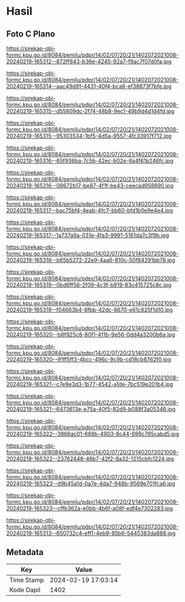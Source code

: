 # Hasil

## Foto C Plano

https://sirekap-obj-formc.kpu.go.id/8084/pemilu/pdpr/14/02/07/20/21/1402072021008-20240219-165312--872ff843-b36e-4245-92a7-f9ac7f07d0fa.jpg

https://sirekap-obj-formc.kpu.go.id/8084/pemilu/pdpr/14/02/07/20/21/1402072021008-20240219-165314--aac49d91-4431-40f4-bca8-ef38873f7bfe.jpg

https://sirekap-obj-formc.kpu.go.id/8084/pemilu/pdpr/14/02/07/20/21/1402072021008-20240219-165315--d55809dc-2f74-48b8-9ec1-49b9d4d1d4fd.jpg

https://sirekap-obj-formc.kpu.go.id/8084/pemilu/pdpr/14/02/07/20/21/1402072021008-20240219-165315--95303534-1bf5-4d5a-9557-4fc33917f712.jpg

https://sirekap-obj-formc.kpu.go.id/8084/pemilu/pdpr/14/02/07/20/21/1402072021008-20240219-165316--65f936ba-7c5b-42ec-b02e-6a4f61b246fc.jpg

https://sirekap-obj-formc.kpu.go.id/8084/pemilu/pdpr/14/02/07/20/21/1402072021008-20240219-165316--08672b17-be87-4f1f-be43-ceecad958890.jpg

https://sirekap-obj-formc.kpu.go.id/8084/pemilu/pdpr/14/02/07/20/21/1402072021008-20240219-165317--bac75bf4-4eab-4fc7-bb60-bfd1b0e9e4e4.jpg

https://sirekap-obj-formc.kpu.go.id/8084/pemilu/pdpr/14/02/07/20/21/1402072021008-20240219-165317--1a737a9a-031e-4fa3-9991-5161da7c3f9b.jpg

https://sirekap-obj-formc.kpu.go.id/8084/pemilu/pdpr/14/02/07/20/21/1402072021008-20240219-165318--b65b5272-22e9-4aa6-810c-50f84291bb78.jpg

https://sirekap-obj-formc.kpu.go.id/8084/pemilu/pdpr/14/02/07/20/21/1402072021008-20240219-165319--0bd6ff56-2f09-4c3f-b919-83c415725c8c.jpg

https://sirekap-obj-formc.kpu.go.id/8084/pemilu/pdpr/14/02/07/20/21/1402072021008-20240219-165319--f04663b4-8fbb-42dc-8670-e61c825f1d10.jpg

https://sirekap-obj-formc.kpu.go.id/8084/pemilu/pdpr/14/02/07/20/21/1402072021008-20240219-165320--b8f925c8-80f1-411b-9e56-0dd4a3200b6a.jpg

https://sirekap-obj-formc.kpu.go.id/8084/pemilu/pdpr/14/02/07/20/21/1402072021008-20240219-165320--91ff5ff3-4bcc-496c-9c9b-cd18cb8762f0.jpg

https://sirekap-obj-formc.kpu.go.id/8084/pemilu/pdpr/14/02/07/20/21/1402072021008-20240219-165321--c7e9e3d3-1b77-4542-a1de-7bc519e201b4.jpg

https://sirekap-obj-formc.kpu.go.id/8084/pemilu/pdpr/14/02/07/20/21/1402072021008-20240219-165321--6473613e-e75a-40f5-82d9-b088f3a05346.jpg

https://sirekap-obj-formc.kpu.go.id/8084/pemilu/pdpr/14/02/07/20/21/1402072021008-20240219-165322--3866ac01-688b-4903-8c44-699c765cabd5.jpg

https://sirekap-obj-formc.kpu.go.id/8084/pemilu/pdpr/14/02/07/20/21/1402072021008-20240219-165322--23762448-46b7-42f2-8a32-1215cbfc1224.jpg

https://sirekap-obj-formc.kpu.go.id/8084/pemilu/pdpr/14/02/07/20/21/1402072021008-20240219-165323--d9b45a1d-0a7e-4da7-948b-9569e701fca6.jpg

https://sirekap-obj-formc.kpu.go.id/8084/pemilu/pdpr/14/02/07/20/21/1402072021008-20240219-165323--cffb362a-e0bb-4b6f-a08f-edf4e7302283.jpg

https://sirekap-obj-formc.kpu.go.id/8084/pemilu/pdpr/14/02/07/20/21/1402072021008-20240219-165313--650732c4-eff1-4eb9-85b6-5445383da888.jpg


## Metadata

| Key        | Value               |
| ---------- | ------------------- |
| Time Stamp | 2024-02-19 17:03:14 |
| Kode Dapil | 1402                |



